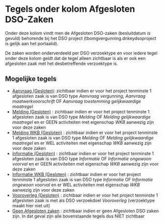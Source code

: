# Tegels onder kolom Afgesloten DSO-Zaken

Onder deze kolom vindt men de Afgesloten DSO-zaken (besluitdatum is gevuld) behorende bij het DSO project (tbomgvergunning.dnkeydsoproject is gelijk aan het portaalid).

De zaken worden onderverdeeld per DSO verzoektype en voor iedere tegel onder deze kolom geldt dat de tegel alleen zichtbaar is als er ook een afgesloten zaak met het desbetreffende verzoektype is.

## Mogelijke tegels

  * [Aanvraag (Gesloten)](/docs/probleemoplossing/portalen_en_moduleschermen/dsoprojectportaal/tegels_kolom_gesloten_dsozaken/aanvraag_gesloten.md): zichtbaar indien er voor het project tenminste 1 afgesloten zaak is van DSO type *Aanvraag vergunning*, *Aanvraag maatwerkvoorschrift* OF *Aanvraag toestemming gelijkwaardige maatregel*
  * [Melding (Gesloten)](/docs/probleemoplossing/portalen_en_moduleschermen/dsoprojectportaal/tegels_kolom_gesloten_dsozaken/melding_gesloten.md) : zichtbaar indien er voor het project tenminste 1 afgesloten zaak is van DSO type *Melding* OF *Melding gelijkwaardige maatregel* en er GEEN activiteiten met eigenschap *WKB* aanwezig zijn voor deze zaken
  * [Melding WKB (Gesloten)](/docs/probleemoplossing/portalen_en_moduleschermen/dsoprojectportaal/tegels_kolom_gesloten_dsozaken/melding_wkb_gesloten.md) : zichtbaar indien er voor het project tenminste 1 afgesloten zaak is van DSO type *Melding* OF *Melding gelijkwaardige maatregel* en er WEL activiteiten met eigenschap *WKB* aanwezig zijn voor deze zaken
  * [Informatie (Gesloten)](/docs/probleemoplossing/portalen_en_moduleschermen/dsoprojectportaal/tegels_kolom_gesloten_dsozaken/informatie_gesloten.md) : zichtbaar indien er voor het project tenminste 1 afgesloten zaak is van DSO type *Informatie* OF *Informatie ongewoon voorval* en er GEEN activiteiten met eigenschap *WKB* aanwezig zijn voor deze zaken
  * [Informatie WKB (Gesloten)](/docs/probleemoplossing/portalen_en_moduleschermen/dsoprojectportaal/tegels_kolom_gesloten_dsozaken/informatie_wkb_gesloten.md) : zichtbaar indien er voor het project tenminste 1 afgesloten zaak is van DSO type *Informatie* OF *Informatie ongewoon voorval* en er WEL activiteiten met eigenschap *WKB* aanwezig zijn voor deze zaken
  * [Vooroverleg (Gesloten)](/docs/probleemoplossing/portalen_en_moduleschermen/dsoprojectportaal/tegels_kolom_gesloten_dsozaken/vooroverleg_gesloten.md) : zichtbaar indien er voor het project tenminste 1 afgesloten zaak is met als DSO verzoekdoel *Vooroverleg* (verzoektype maakt hier niet uit)
  * [Geen Afgesloten zaken](/docs/probleemoplossing/portalen_en_moduleschermen/dsoprojectportaal/tegels_kolom_gesloten_dsozaken/geen_gesloten_zaken.md) : zichtbaar indien er geen Afgesloten DSO zaken zijn. In dat geval zijn alle bovenstaande tegels dus NIET zichtbaar

